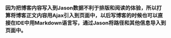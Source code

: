### 因为把博客内容写入到Jason数据不利于排版和阅读的体验，所以打算将博客正文内容用Ajax引入到页面中，以后写博客的时候也可以直接在IDE中用Markdown语言写，通过Jason将路径和其他信息导入到页面中。